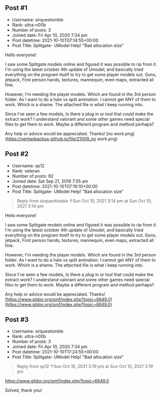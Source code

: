 ## Post #1
- Username: sirquestionble
- Rank: ultra-n00b
- Number of posts: 3
- Joined date: Fri Apr 10, 2020 7:34 pm
- Post datetime: 2021-10-10T07:14:55+00:00
- Post Title: Splitgate- UModel Help! "Bad allocation size"

Hello everyone! 

I saw some Splitgate models online and figured it was possible to rip from it. 
I'm using the latest october 4th update of Umodel, and basically tried everything on the program itself to try to get some player models out. 
Guns, jetpack, First person hands, textures, mannequin, even maps, extracted all fine. 

However, I'm needing the player models. Which are found in the 3rd person folder. As I want to do a halo vs split animation. 
I cannot get ANY of them to work. Which is a shame. The attached file is what I keep running into. 

Since I've seen a few models,  Is there a plug in or tool that could make the extract work? I understand valorant and some other games need special files to get them to work. Maybe a different program and method perhaps?

Any help or advice would be appreciated. Thanks!
[no work.png](https://xentaxbackup.github.io/file/21009_no work.png)
## Post #2
- Username: qs12
- Rank: veteran
- Number of posts: 92
- Joined date: Sat Sep 21, 2019 7:55 am
- Post datetime: 2021-10-10T07:19:10+00:00
- Post Title: Splitgate- UModel Help! "Bad allocation size"

> Reply from sirquestionble ↑Sun Oct 10, 2021 3:14 pm at Sun Oct 10, 2021 3:14 pm
>
> 
Hello everyone! 

I saw some Splitgate models online and figured it was possible to rip from it. 
I'm using the latest october 4th update of Umodel, and basically tried everything on the program itself to try to get some player models out. 
Guns, jetpack, First person hands, textures, mannequin, even maps, extracted all fine. 

However, I'm needing the player models. Which are found in the 3rd person folder. As I want to do a halo vs split animation. 
I cannot get ANY of them to work. Which is a shame. The attached file is what I keep running into. 

Since I've seen a few models,  Is there a plug in or tool that could make the extract work? I understand valorant and some other games need special files to get them to work. Maybe a different program and method perhaps?

Any help or advice would be appreciated. Thanks!
[https://www.gildor.org/smf/index.php?topic=6649.0](https://www.gildor.org/smf/index.php?topic=6649.0)
## Post #3
- Username: sirquestionble
- Rank: ultra-n00b
- Number of posts: 3
- Joined date: Fri Apr 10, 2020 7:34 pm
- Post datetime: 2021-10-10T17:24:55+00:00
- Post Title: Splitgate- UModel Help! "Bad allocation size"

> Reply from qs12 ↑Sun Oct 10, 2021 3:19 pm at Sun Oct 10, 2021 3:19 pm
>
> 

https://www.gildor.org/smf/index.php?topic=6649.0

Solved, thank you!
